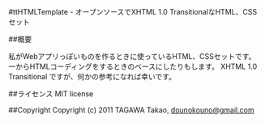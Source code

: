 #ttHTMLTemplate - オープンソースでXHTML 1.0 TransitionalなHTML、CSSセット

##概要

私がWebアプリっぽいものを作るときに使っているHTML、CSSセットです。
  一からHTMLコーディングをするときのベースにしたりもします。
  XHTML 1.0 Transitional ですが、何かの参考になれば幸いです。

##ライセンス
MIT license

##Copyright
Copyright (c) 2011 TAGAWA Takao, dounokouno@gmail.com